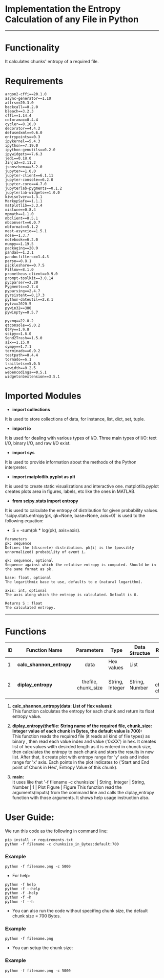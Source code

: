 Implementation the Entropy Calculation of any File in Python
===

---  

# Functionality  
It calculates chunks' entropy of a required file.

# Requirements  
```
argon2-cffi==20.1.0
async-generator==1.10
attrs==20.3.0
backcall==0.2.0
bleach==3.2.3
cffi==1.14.4
colorama==0.4.4
cycler==0.10.0
decorator==4.4.2
defusedxml==0.6.0
entrypoints==0.3
ipykernel==5.4.3
ipython==7.19.0
ipython-genutils==0.2.0
ipywidgets==7.6.3
jedi==0.18.0
Jinja2==2.11.2
jsonschema==3.2.0
jupyter==1.0.0
jupyter-client==6.1.11
jupyter-console==6.2.0
jupyter-core==4.7.0
jupyterlab-pygments==0.1.2
jupyterlab-widgets==1.0.0
kiwisolver==1.3.1
MarkupSafe==1.1.1
matplotlib==3.3.4
mistune==0.8.4
mpmath==1.1.0
nbclient==0.5.1
nbconvert==6.0.7
nbformat==5.1.2
nest-asyncio==1.5.1
nose==1.3.7
notebook==6.2.0
numpy==1.19.5
packaging==20.9
pandas==1.2.1
pandocfilters==1.4.3
parso==0.8.1
pickleshare==0.7.5
Pillow==8.1.0
prometheus-client==0.9.0
prompt-toolkit==3.0.14
pycparser==2.20
Pygments==2.7.4
pyparsing==2.4.7
pyrsistent==0.17.3
python-dateutil==2.8.1
pytz==2020.5
pywin32==300
pywinpty==0.5.7

pyzmq==22.0.2
qtconsole==5.0.2
QtPy==1.9.0
scipy==1.6.0
Send2Trash==1.5.0
six==1.15.0
sympy==1.7.1
terminado==0.9.2
testpath==0.4.4
tornado==6.1
traitlets==5.0.5
wcwidth==0.2.5
webencodings==0.5.1
widgetsnbextension==3.5.1

```
# Imported Modules

- **import collections** 

It is used to store collections of data, for instance, list, dict, set, tuple.

- **import io**

It is used for dealing with various types of I/O. Three main types of I/O: text I/O, binary I/O, and raw I/O exist. 

- **import sys**

It is used to provide information about the methods of the Python interpreter.

- **import matplotlib.pyplot as plt**

It is used to create static visualizations and interactive one. matplotlib.pyplot creates plots area in figures, labels, etc like the ones in MATLAB.

- **from scipy.stats import entropy**

It is used to calculate the entropy of distribution for given probability values. 'scipy.stats.entropy(pk, qk=None, base=None, axis=0)' is used to the following equation:
- S = -sum(pk * log(pk), axis=axis).
```
Parameters
pk: sequence
Defines the (discrete) distribution. pk[i] is the (possibly unnormalized) probability of event i.

qk: sequence, optional
Sequence against which the relative entropy is computed. Should be in the same format as pk.

base: float, optional
The logarithmic base to use, defaults to e (natural logarithm).

axis: int, optional
The axis along which the entropy is calculated. Default is 0.

Returns S : float
The calculated entropy.
```

---

# Functions

ID | Function Name | Parameters | Type | Data Structue | Returned Values | Type | Data Type/Structue
-- | ---- | :----: | ---- | ---- | :----: | ---- | ----
1 | __calc_shannon_entropy__ | data | Hex values | List | entropy_value | Float | Number
2 | __diplay_entropy__ | thefile, chunk_size | String, Integer | String, Number | Plot, chunk_indranges, chunk_ent_values | Plot Figure, String, Float | Figure, List, List

1. __calc_shannon_entropy(data: List of Hex values):__  
This function calculates the entropy for each chunk and return its float entropy value.  

2. __diplay_entropy(thefile: String name of the required file, chunk_size: Integer value of each chunk in Bytes, the default value is 700):__  
This function reads the required file (it reads all kind of file types) as binary , then read each value index and value ('0xXX') in hex. It creates list of hex values wilth desirded length as it is entered in chunck size, then calculates the entropy to each chunk and stors the results in new list. After that, it create plot with entropy range for 'y' axis and index range for 'x' axis. Each points in the plot indicates to ('Start and End point of Chunk in Hex', Entropy Value of this chunk).  

3. __main:__  
It uses like that '-f filename -c chunksize' | String, Integer | String, Number | 1 | Plot Figure | Figure
This function read the arguments(Inputs) from the command line and calls the diplay_entropy function with those arguments. It shows help usage instruction also.

# User Guide:  

We run this code as the following in command line:
```
pip install -r requirements.txt
python -f filename -c chunksize_in_Bytes:default:700
```  

### Example
```
python -f filename.png -c 5000
```
- For help: 

```
python -f help
python -f --help
python -f -help
python -f -h
python -f --h
```
- You can also run the code without specifing chunk size, the default chunk size = 700 Bytes.  
### Example
```
python -f filename.png
```   

- You can setup the chunk size:  

### Example  

```
python -f filename.png -c 5000
```

